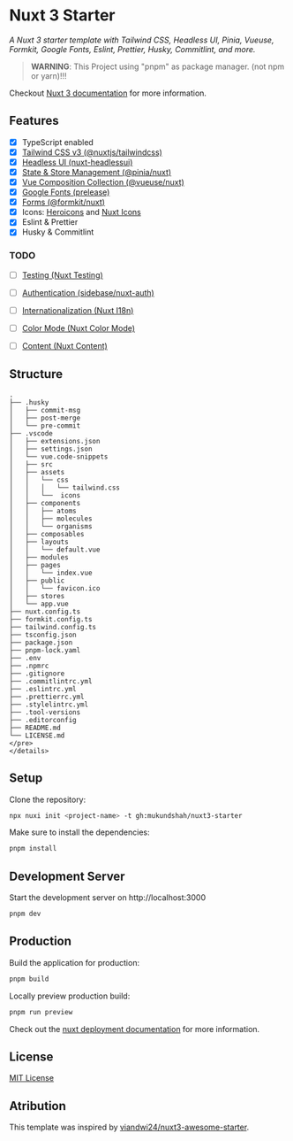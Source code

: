 # Nuxt 3 Starter

_A Nuxt 3 starter template with Tailwind CSS, Headless UI, Pinia, Vueuse, Formkit, Google Fonts, Eslint, Prettier, Husky, Commitlint, and more._

> **WARNING**:
> This Project using "pnpm" as package manager. (not npm or yarn)!!!
>
Checkout [Nuxt 3 documentation](https://nuxt.com/docs/getting-started/introduction) for more information.


## Features
- [x]  TypeScript enabled
- [x] [Tailwind CSS v3 (@nuxtjs/tailwindcss)](https://tailwindcss.nuxt.dev/)
- [x] [Headless UI (nuxt-headlessui)](https://headlessui.dev/)
- [x] [State & Store Management (@pinia/nuxt)](https://pinia.vuejs.org/)
- [x] [Vue Composition Collection (@vueuse/nuxt)](https://vueuse.org/)
- [x] [Google Fonts (prelease)](https://google-fonts.nuxtjs.org/)
- [x] [Forms (@formkit/nuxt)](https://formkit.com/)
- [x] Icons: [Heroicons](https://heroicons.com/) and [Nuxt Icons](https://github.com/gitFoxCode/nuxt-icons)
- [x] Eslint & Prettier
- [x] Husky & Commitlint

### TODO

- [ ] [Testing (Nuxt Testing)](https://testing.nuxtjs.org/)
- [ ] [Authentication (sidebase/nuxt-auth)](https://github.com/sidebase/nuxt-auth)
- [ ] [Internationalization (Nuxt I18n)](https://v8.i18n.nuxtjs.org/)
- [ ] [Color Mode (Nuxt Color Mode)](https://color-mode.nuxtjs.org/)
- [ ] [Content (Nuxt Content)](https://content.nuxtjs.org/)


## Structure
```
.
├── .husky
│   ├── commit-msg
│   ├── post-merge
│   └── pre-commit
├── .vscode
│   ├── extensions.json
│   ├── settings.json
│   └── vue.code-snippets
│   ├── src
│   ├── assets
│   │   └── css
│   │   │   └── tailwind.css
│   │   └──  icons
│   ├── components
│   │   ├── atoms
│   │   ├── molecules
│   │   └── organisms
│   ├── composables
│   ├── layouts
│   │   └── default.vue
│   ├── modules
│   ├── pages
│   │   └── index.vue
│   ├── public
│   │   └── favicon.ico
│   ├── stores
│   └── app.vue
├── nuxt.config.ts
├── formkit.config.ts
├── tailwind.config.ts
├── tsconfig.json
├── package.json
├── pnpm-lock.yaml
├── .env
├── .npmrc
├── .gitignore
├── .commitlintrc.yml
├── .eslintrc.yml
├── .prettierrc.yml
├── .stylelintrc.yml
├── .tool-versions
├── .editorconfig
├── README.md
└── LICENSE.md
</pre>
</details>
```

## Setup

Clone the repository:

```sh
npx nuxi init <project-name> -t gh:mukundshah/nuxt3-starter
```

Make sure to install the dependencies:

```sh
pnpm install
```

## Development Server

Start the development server on http://localhost:3000

```sh
pnpm dev
```

## Production

Build the application for production:

```sh
pnpm build
```

Locally preview production build:

```sh
pnpm run preview
```

Check out the [nuxt deployment documentation](https://nuxt.com/docs/getting-started/deployment) for more information.

## License

[MIT License](./LICENSE.md)

## Atribution

This template was inspired by [viandwi24/nuxt3-awesome-starter](https://github.com/viandwi24/nuxt3-awesome-starter).
